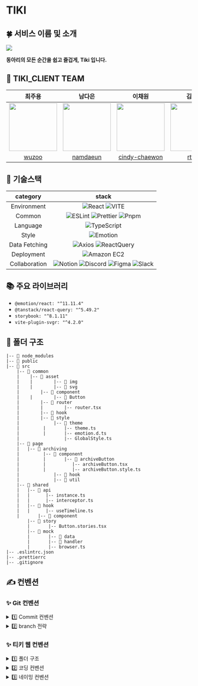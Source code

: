 # TIKI

## 🍀 서비스 이름 및 소개

<img src="https://github.com/Team-Tiki/TIKI_CLIENT/assets/121484561/715a96d3-b2c3-46ba-979e-84bc42fa3cf5" />

<strong>동아리의 모든 순간을 쉽고 즐겁게, Tiki 입니다.</strong>

## 🤍 TIKI_CLIENT TEAM

|                                                                      **최주용**                                                                      |                                                                      **남다은**                                                                      |                                                                      **이채원**                                                                      |                                                                      **김규홍**                                                                      |                                                                      **정보운**                                                                      |
| :--------------------------------------------------------------------------------------------------------------------------------------------------: | :--------------------------------------------------------------------------------------------------------------------------------------------------: | :--------------------------------------------------------------------------------------------------------------------------------------------------: | :--------------------------------------------------------------------------------------------------------------------------------------------------: | :--------------------------------------------------------------------------------------------------------------------------------------------------: |
| <center><img src="https://github.com/Team-Tiki/TIKI_CLIENT/assets/121484561/bff950d1-54a4-4eec-852b-61e4e5366450" width="130" height="130"></center> | <center><img src="https://github.com/Team-Tiki/TIKI_CLIENT/assets/121484561/559a4e1f-ca65-4a07-ae2e-39e2f1fc9356" width="130" height="130"></center> | <center><img src="https://github.com/Team-Tiki/TIKI_CLIENT/assets/121484561/9952aef1-89f8-4426-bcca-6862e970389c" width="130" height="130"></center> | <center><img src="https://github.com/Team-Tiki/TIKI_CLIENT/assets/121484561/b8709f5b-3a81-48ea-b60a-a22d78fe4a10" width="130" height="130"></center> | <center><img src="https://github.com/Team-Tiki/TIKI_CLIENT/assets/121484561/eed93861-179b-4298-a7f7-8a1f76b8a0cb" width="130" height="130"></center> |
|                                                          [wuzoo](https://github.com/wuzoo)                                                           |                                                       [namdaeun](https://github.com/namdaeun)                                                        |                                                  [cindy-chaewon](https://github.com/cindy-chaewon)                                                   |                                                         [rtttr1](https://github.com/rtttr1)                                                          |                                                     [Bowoon1216](https://github.com/Bowoon1216)                                                      |

## 🔗 기술스택

| **category**  |                                                                                                                                                                                                      **stack**                                                                                                                                                                                                       |
| :-----------: | :------------------------------------------------------------------------------------------------------------------------------------------------------------------------------------------------------------------------------------------------------------------------------------------------------------------------------------------------------------------------------------------------------------------: |
|  Environment  |                                                                                                          ![React](https://img.shields.io/badge/React-61DAFB?style=for-the-badge&logo=React&logoColor=white) ![VITE](https://img.shields.io/badge/VITE-646CFF?style=for-the-badge&logo=Vite&logoColor=white)                                                                                                          |
|    Common     |                                                  ![ESLint](https://img.shields.io/badge/ESLint-4B3263?style=for-the-badge&logo=eslint&logoColor=white) ![Prettier](https://img.shields.io/badge/Prettier-F7B93E?style=for-the-badge&logo=prettier&logoColor=white) ![Pnpm](https://img.shields.io/badge/Pnpm-F69220?style=for-the-badge&logo=Pnpm&logoColor=white)                                                   |
|   Language    |                                                                                                                                                ![TypeScript](https://img.shields.io/badge/TypeScript-3178C6.svg?style=for-the-badge&logo=TypeScript&logoColor=white)                                                                                                                                                 |
|     Style     |                                                                                                                                                       ![Emotion](https://img.shields.io/badge/emotion-DB7093?style=for-the-badge&logo=Emotion&logoColor=white)                                                                                                                                                       |
| Data Fetching |                                                                                                 ![Axios](https://img.shields.io/badge/Axios-5A29E4?style=for-the-badge&logo=Axios&logoColor=white) ![ReactQuery](https://img.shields.io/badge/ReactQuery-FF4154?style=for-the-badge&logo=ReactQuery&logoColor=white)                                                                                                 |
|  Deployment   |                                                                                                                                                ![Amazon EC2](https://img.shields.io/badge/Amazon%20EC2-FF9900?style=for-the-badge&logo=Amazon%20EC2&logoColor=white)                                                                                                                                                 |
| Collaboration | ![Notion](https://img.shields.io/badge/Notion-000000?style=for-the-badge&logo=Notion&logoColor=white) ![Discord](https://img.shields.io/badge/Discord-5865F2?style=for-the-badge&logo=Discord&logoColor=white) ![Figma](https://img.shields.io/badge/Figma-F24E1E?style=for-the-badge&logo=Figma&logoColor=white) ![Slack](https://img.shields.io/badge/Slack-4A154B?style=for-the-badge&logo=Slack&logoColor=white) |

## 📚 주요 라이브러리

- `@emotion/react: "^11.11.4"`
- `@tanstack/react-query: "^5.49.2"`
- `storybook: "^8.1.11"`
- `vite-plugin-svgr: "^4.2.0"`

## 📂 폴더 구조

```
|-- 📁 node_modules
|-- 📁 public
|-- 📁 src
	|-- 📁 common
	|	 |-- 📁 asset
	|	 |        |-- 📁 img
	|	 |	      |-- 📁 svg
	|        |-- 📁 component
	|	 |        |-- 📁 Button
	|        |-- 📁 router
	|        |        |-- router.tsx
	|        |-- 📁 hook
	|        |-- 📁 style
	|	          |-- 📁 theme
	|		  |       |-- theme.ts
	|		  |       |-- emotion.d.ts
	|		          |-- GlobalStyle.ts
	|-- 📁 page
	|	|-- 📁 archiving
	|		  |-- 📁 component
	|		  |       |-- 📁 archiveButton
	|		  |		     |-- archiveButton.tsx
	|		  |		     |-- archiveButton.style.ts
	|			  |-- 📁 hook
	|			  |-- 📁 util
	|-- 📁 shared
	|	|-- 📁 api
	|	|      |-- instance.ts
	|	|      |-- interceptor.ts
	|	|-- 📁 hook
	|	|      |-- useTimeline.ts
	|       |-- 📁 component
        |-- 📁 story
        |       |-- Button.stories.tsx
        |-- 📁 mock
        |       |-- 📁 data
        |       |-- 📁 handler
        |       |-- browser.ts
|-- .eslintrc.json
|-- .prettierrc
|-- .gitignore

```

## ✍️ 컨벤션

### ✨ Git 컨벤션

<details>
<summary>  1️⃣ Commit 컨벤션  </summary>

<br />
<strong>Commit Example</strong>
<br />

```
git commit -m ‘#이슈넘버 type: description’
```

- **Commit 메시지 종류 설명**

|   제목   |                 내용                 |
| :------: | :----------------------------------: |
|   init   |            브랜치 첫 커밋            |
|   feat   |       새로운 기능에 대한 커밋        |
| refactor |      코드 리팩토링에 대한 커밋       |
|   fix    |        버그 수정에 대한 커밋         |
|  style   | 코드 스타일 혹은 포맷 등에 관한 커밋 |
|  chore   |    그 외 자잘한 수정에 대한 커밋     |
|   docs   |        문서 수정에 대한 커밋         |

<br/>

</details>

<details>
<summary>  2️⃣ branch 전략  </summary>
<br />

- `Github flow`
- 브랜치 운영
  - `main` : 완전히 안전하다고 판단되었을 때, 즉 배포가 가능한 최종 merge하는 곳
  - `develop` : 배포하기 전 개발 중일 때 각자의 브랜치에서 merge하는 브랜치
  - `feature/페이지명/#issue-구현 기능`: feature 브랜치. 새로운 기능 개발
  - `init/페이지명/#issue-구현 기능` : init 브랜치. 초기세팅 구현
  - `fix/페이지명/#issue-구현 기능` : fix 브랜치. 버그가 발생 시 수정
  - `refactor/페이지명/#issue-구현 기능` : refactor 브랜치. 리팩토링 구현

```
main
  ㄴ develop
       ㄴ feature/페이지명/#이슈번호-구현 기능(소문자 스네이크 케이스)
```

</details>

### ✨ 티키 웹 컨벤션

<details>
<summary> 1️⃣ 폴더 구조 </summary>
<br />

```
|-- 📁 node_modules
|-- 📁 public
|-- 📁 src
	|-- 📁 common
	|	 |-- 📁 asset
	|	 |        |-- 📁 img
	|	 |	      |-- 📁 svg
	|        |-- 📁 component
	|	 |        |-- 📁 Button
	|        |-- 📁 router
	|        |        |-- router.tsx
	|        |-- 📁 hook
	|        |-- 📁 style
	|	          |-- 📁 theme
	|		  |       |-- theme.ts
	|		  |       |-- emotion.d.ts
	|		          |-- GlobalStyle.ts
	|-- 📁 page
	|	|-- 📁 archiving
	|		  |-- 📁 component
	|		  |       |-- 📁 archiveButton
	|		  |		     |-- archiveButton.tsx
	|		  |		     |-- archiveButton.style.ts
	|			  |-- 📁 hook
	|			  |-- 📁 util
	|-- 📁 shared
	|	|-- 📁 api
	|	|      |-- instance.ts
	|	|      |-- interceptor.ts
	|	|-- 📁 hook
	|	|      |-- useTimeline.ts
	|       |-- 📁 component
        |-- 📁 story
        |       |-- Button.stories.tsx
        |-- 📁 mock
        |       |-- 📁 data
        |       |-- 📁 handler
        |       |-- browser.ts
|-- .eslintrc.json
|-- .prettierrc
|-- .gitignore

```

- 폴더 구조 대원칙
  - 가까운 것은 가깝게 둔다.
  - 처음 보는 사용자도 찾기 쉬운 네이밍과 구조를 잡는다.
  - `common` : 비즈니스 로직이 없으며, 변하지 않는 것들
  - `page` : 서비스의 페이지 컴포넌트들과 관련 로직이 포함되는 것들
  - `shared` : 여러 도메인에서 사용될 수 있으며, 비즈니스 로직이 존재하는 것들

</details>

<details>
<summary> 2️⃣ 코딩 컨벤션 </summary>
<br />

- 컴포넌트

  - `rjsfcp` → 팀원들과 이미 맞춘 스니펫을 사용
  - 인터페이스 네이밍은 `컴포넌트 네임 + Props` 로 네이밍한다.
  - `props` 는 구조 분해 할당을 한 상태로 가져온다.
  - 꼭 필수적인 prop이 아닌 것들은 `?:` (optional) 타입으로 선언
  - `?:` 옵셔널 타입의 prop은 사용 시 `undefined` 가 될 수 있으므로, 되도록이면 구조 분해 할당으로 가져올 시 `default` 값을 할당해준다.
    ```jsx
    const Button = ({ size = 'medium' }) => {...}
    ```

- 폴더명

  - 소문자로 시작
  - 단수형으로 작성
  - camelCase

- 타입

  - 컴포넌트 인터페이스 생성 시 `HTMLAttributes` 혹은 `ComponentWith(out)Props` 인터페이스 상속을 적극 고려해보자.
  - 항상 상속을 이용하였을 때는 rest 문법으로 작성한 `...props` 을 컴포넌트의 prop으로 넘겨주자.
    ```jsx
    const Button = ({ ...props }: ButtonProps) => {
    return <button {...props}>Button</button>
    }
    ```
  - PascalCase 사용

- 변수

  - `var` 절대 사용 금지
  - 상수는 대문자의 스네이크 케이스 사용 : `GUIDE_MESSAGE`
  - 변수명은 네이밍이 길어져도 무방하니, 의미가 퇴색되지 않게 “잘” 짓다.
  - `boolean` 의 변수는 `is-` 로 짓는다. : `isOpen` , `isSelected`

- 함수

  - 화살표 함수로 작성한다.
  - 네이밍은 `동사 + 목적어` 로 생성한다. : `checkValidation` , `getResult`
  - 분기 처리(조건문)이 다수 있다면 `early return` 을 적극 권장한다.

- 기타
  - 선언형 프로그래밍 !
    - `forEach, map` 등을 적극 사용하자. `for, while` 등은 지양한다.
  - 객체 혹은 배열에서 `구조 분해할당` 을 적극 사용한다.
  - 시맨틱 태그는 생명이다
  - 무분별한 `div` 는 항상 지양한다.
  - `px` → `rem`
  - img 태그의 `alt` 를 꼭 사용하자

</details>

<details>
<summary> 3️⃣ 네이밍 컨벤션 </summary>
<br />

- `컴포넌트`: 파스칼 케이스 `PascalCase` ex) MainHeader
- `이벤트 핸들러` : 카멜 케이스 `handle` 로 시작 ex) handleClick
- 이벤트 핸들러 `prop` : 카멜 케이스 `on` 으로 시작 ex) onClick
- `이외 변수명` : 카멜 케이스 `camelCase`
- `common` 컴포넌트가 아닌, 도메인을 포함하는 컴포넌트는, `prop` 또한 도메인을 포함시키도록 네이밍
  - ex) `onReservationComplete`
- 네이밍은 길어져도 무방하니, 최대한 해당 `변수` , `함수` , `컴포넌트` 등의 의미를 파악하기 쉽게 짓는다.
- 핸들러: 동사 + 목적어면, (handle)+`목적어-동사` 순으로 작성한다 ex) `handleModalOpen`
- Boolean Prop : `isClicked` , `isOpen` , `isSelected`
- 유틸함수: `동사 + 목적어` 순으로 작성한다. ex) `checkValidation` , `getCalculatedAge`
- 타입명
  - 직관적으로 작성: PascalCase
  - prop type : `ButtonProps` (컴포넌트명 + Props)
  - api 응답 type : `-Data`
  - 객체 변수의 경우 : 그 변수가 무엇인지를 쓰세요.
    - ex. `MemberId`
    - ex. `UserInfo`

</details>
